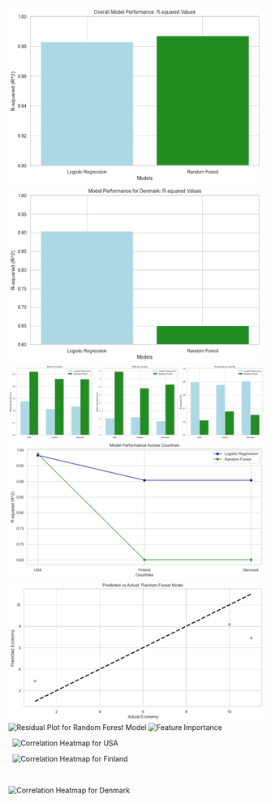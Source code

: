 <img src= "https://github.com/rosaaestrada/Predicting-2025-GDP/blob/main/Results/Images/Comparison%20of%20R-squared%20for%20LR%20RF.png?raw=true" alt= "Comparison of R-squared values for Logistic Regression and Random Forest Models" width= "500" height= "350"> 

<img src= "https://github.com/rosaaestrada/Predicting-2025-GDP/blob/main/Results/Images/Model%20performance%20for%20denmark.png?raw=true" alt= "Model Perfromance for Denmark" width= "500" height="350">



<img src= "https://github.com/rosaaestrada/Predicting-2025-GDP/blob/main/Results/Images/Comparison%20of%20metrics%20across%20all%20countries.png?raw=true" alt= "Comparison of Metrics Across All Countries" width= "" height="">

<img src= "https://github.com/rosaaestrada/Predicting-2025-GDP/blob/main/Results/Images/Summary%20plot%20of%20model%20perfromance.png?raw=true" alt= "Summary Plot of Model Perfromance Across All countries" width= "" height="">



<img src= "https://github.com/rosaaestrada/Predicting-2025-GDP/blob/main/Results/Images/Predicted%20vs%20actual.png?raw=true" alt= "Predicted vs. Actual Plot for Random Forest Model" width= "" height="">


<img src= "" alt= "Residual Plot for Random Forest Model" width= "" height="">



<img src= "" alt= "Feature Importance" width= "500" height="350">

&nbsp;
<img src= "" alt= "Correlation Heatmap for USA" width= "500" height="350">

&nbsp;
<img src= "" alt= "Correlation Heatmap for Finland" width= "500" height="350">

&nbsp;

<img src= "" alt= "Correlation Heatmap for Denmark" width= "500" height="350">

&nbsp;
